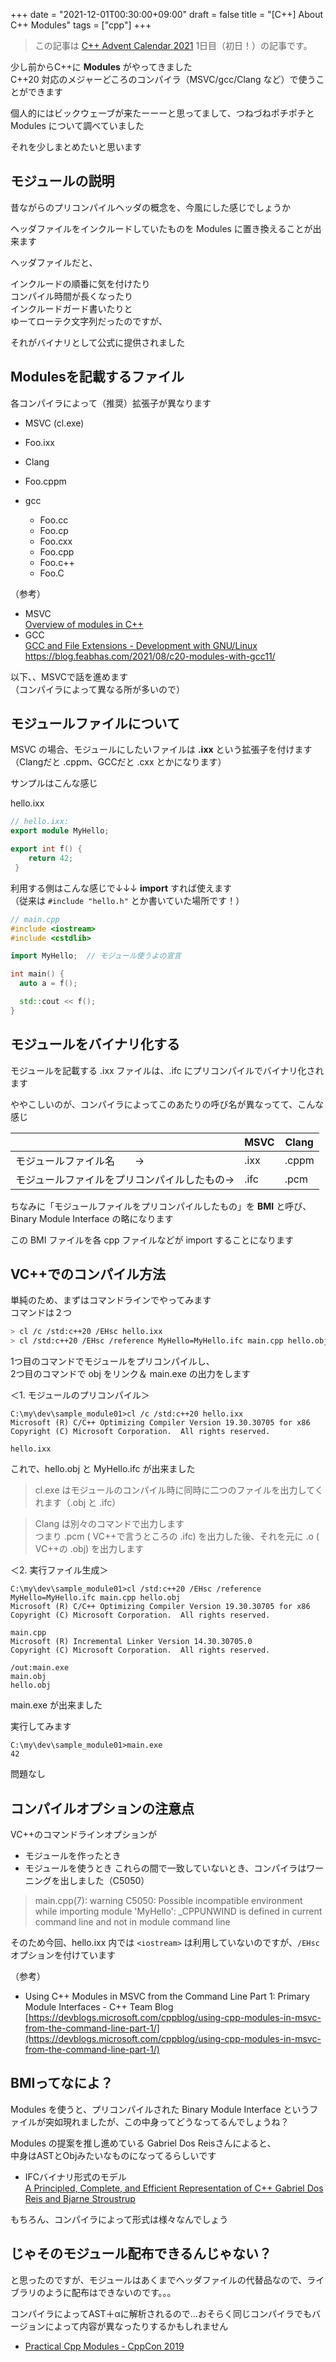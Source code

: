 +++
date = "2021-12-01T00:30:00+09:00"
draft = false
title = "[C++] About C++ Modules"
tags = ["cpp"]
+++


> この記事は [C++ Advent Calendar 2021](https://qiita.com/advent-calendar/2021/cxx) 1日目（初日！）の記事です。

少し前からC++に **Modules** がやってきました  
C++20 対応のメジャーどころのコンパイラ（MSVC/gcc/Clang など）で使うことができます

個人的にはビックウェーブが来たーーーと思ってまして、つねづねポチポチと Modules について調べていました

それを少しまとめたいと思います

## モジュールの説明

昔ながらのプリコンパイルヘッダの概念を、今風にした感じでしょうか

ヘッダファイルをインクルードしていたものを Modules に置き換えることが出来ます

ヘッダファイルだと、  

インクルードの順番に気を付けたり  
コンパイル時間が長くなったり  
インクルードガード書いたりと  
ゆーてローテク文字列だったのですが、

それがバイナリとして公式に提供されました

## Modulesを記載するファイル

各コンパイラによって（推奨）拡張子が異なります

- MSVC (cl.exe)
 - Foo.ixx  

- Clang
 - Foo.cppm

- gcc
  - Foo.cc
  - Foo.cp
  - Foo.cxx
  - Foo.cpp
  - Foo.c++
  - Foo.C

（参考）
- MSVC  
[Overview of modules in C++](https://docs.microsoft.com/en-us/cpp/cpp/modules-cpp?view=msvc-170)
- GCC  
[GCC and File Extensions - Development with GNU/Linux](http://labor-liber.org/en/gnu-linux/development/index.php?diapo=extensions)
https://blog.feabhas.com/2021/08/c20-modules-with-gcc11/

以下、、MSVCで話を進めます  
（コンパイラによって異なる所が多いので）

## モジュールファイルについて

MSVC の場合、モジュールにしたいファイルは **.ixx** という拡張子を付けます  
（Clangだと .cppm、GCCだと .cxx とかになります）

サンプルはこんな感じ

hello.ixx

```cpp
// hello.ixx:
export module MyHello;

export int f() {
    return 42;
 }
```

利用する側はこんな感じで↓↓↓ **import** すれば使えます  
（従来は `#include "hello.h"` とか書いていた場所です！）


```cpp
// main.cpp 
#include <iostream>
#include <cstdlib>

import MyHello;  // モジュール使うよの宣言

int main() {
  auto a = f();

  std::cout << f();
}
```

## モジュールをバイナリ化する

モジュールを記載する .ixx ファイルは、.ifc にプリコンパイルでバイナリ化されます

ややこしいのが、コンパイラによってこのあたりの呼び名が異なってて、こんな感じ

| | MSVC | Clang |
| ---- | ---- | ---- |
| モジュールファイル名　　→ | .ixx | .cppm |
| モジュールファイルをプリコンパイルしたもの→ | .ifc | .pcm |

ちなみに「モジュールファイルをプリコンパイルしたもの」を **BMI** と呼び、  
Binary Module Interface の略になります

この BMI ファイルを各 cpp ファイルなどが import することになります  


## VC++でのコンパイル方法

単純のため、まずはコマンドラインでやってみます  
コマンドは２つ

```bash
> cl /c /std:c++20 /EHsc hello.ixx
> cl /std:c++20 /EHsc /reference MyHello=MyHello.ifc main.cpp hello.obj
```

1つ目のコマンドでモジュールをプリコンパイルし、  
2つ目のコマンドで obj をリンク＆ main.exe の出力をします

＜1. モジュールのプリコンパイル＞

```
C:\my\dev\sample_module01>cl /c /std:c++20 hello.ixx
Microsoft (R) C/C++ Optimizing Compiler Version 19.30.30705 for x86
Copyright (C) Microsoft Corporation.  All rights reserved.

hello.ixx

```
これで、hello.obj と MyHello.ifc が出来ました

> cl.exe はモジュールのコンパイル時に同時に二つのファイルを出力してくれます（.obj と .ifc）

> Clang は別々のコマンドで出力します  
つまり .pcm ( VC++で言うところの .ifc) を出力した後、それを元に .o ( VC++の .obj) を出力します


＜2. 実行ファイル生成＞


```
C:\my\dev\sample_module01>cl /std:c++20 /EHsc /reference MyHello=MyHello.ifc main.cpp hello.obj
Microsoft (R) C/C++ Optimizing Compiler Version 19.30.30705 for x86
Copyright (C) Microsoft Corporation.  All rights reserved.

main.cpp
Microsoft (R) Incremental Linker Version 14.30.30705.0
Copyright (C) Microsoft Corporation.  All rights reserved.

/out:main.exe
main.obj
hello.obj
```

main.exe が出来ました

実行してみます

```
C:\my\dev\sample_module01>main.exe
42

```

問題なし


## コンパイルオプションの注意点

VC++のコマンドラインオプションが
- モジュールを作ったとき
- モジュールを使うとき
これらの間で一致していないとき、コンパイラはワーニングを出しました（C5050）

> main.cpp(7): warning C5050: Possible incompatible environment while importing module 'MyHello': _CPPUNWIND is defined in current command line and not in module command line

そのため今回、hello.ixx 内では `<iostream>` は利用していないのですが、`/EHsc` オプションを付けています


（参考）
- Using C++ Modules in MSVC from the Command Line Part 1: Primary Module Interfaces - C++ Team Blog  
[https://devblogs.microsoft.com/cppblog/using-cpp-modules-in-msvc-from-the-command-line-part-1/](https://devblogs.microsoft.com/cppblog/using-cpp-modules-in-msvc-from-the-command-line-part-1/)



## BMIってなによ？

Modules を使うと、プリコンパイルされた Binary Module Interface というファイルが突如現れましたが、この中身ってどうなってるんでしょうね？

Modules の提案を推し進めている Gabriel Dos Reisさんによると、  
中身はASTとObjみたいなものになってるらしいです

- IFCバイナリ形式のモデル  
[A Principled, Complete, and Efficient Representation of C++ Gabriel Dos Reis and Bjarne Stroustrup](https://www.stroustrup.com/gdr-bs-macis09.pdf)


もちろん、コンパイラによって形式は様々なんでしょう

## じゃそのモジュール配布できるんじゃない？

と思ったのですが、モジュールはあくまでヘッダファイルの代替品なので、ライブラリのように配布はできないのです。。。

コンパイラによってAST＋αに解析されるので…おそらく同じコンパイラでもバージョンによって内容が異なったりするかもしれません


- [Practical Cpp Modules - CppCon 2019](https://github.com/CppCon/CppCon2019/blob/master/Presentations/practical_cpp_modules/practical_cpp_modules__boris_kolpackov__cppcon_2019.pdf)


